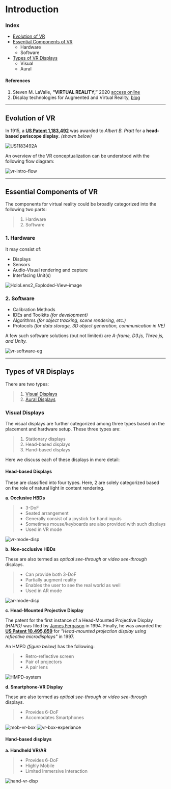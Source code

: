 # Introduction  

### Index
  * [Evolution of VR](#evolution-of-vr)  
  * [Essential Components of VR](#essential-components-of-vr) 
    * Hardware
    * Software  
  * [Types of VR Displays](#types-of-vr-displays) 
    * Visual
    * Aural  

#### References  

1. Steven M. LaValle, **“VIRTUAL REALITY,”** 2020 [access online](http://lavalle.pl/vr/)  
2. Display technologies for Augmented and Virtual Reality, [blog](https://www.wevolver.com/article/display-technologies-for-augmented-and-virtual-reality)

---  

## Evolution of VR

In 1915, a [**US Patent 1,183,492**](https://patents.google.com/patent/US1183492A/en) was awarded to _Albert B. Pratt_ for a **head-based periscope display**.  _(shown below)_  

![US1183492A](./assets/US1183492A.png)  

An overview of the VR conceptualization can be understood with the following flow diagram:  

![vr-intro-flow](./assets/vr-intro-flow.png)  

---  

## Essential Components of VR

The components for virtual reality could be broadly categorized into the following two parts:  

> 1. Hardware
> 2. Software

### 1. Hardware

It may consist of: 

* Displays
* Sensors
* Audio-Visual rendering and capture 
* Interfacing Unit(s)

![HoloLens2_Exploded-View-image](https://cdn.arstechnica.net/wp-content/uploads/2019/11/HoloLens2_Exploded-View-image.jpg)  

### 2. Software

* Calibration Methods
* IDEs and Toolkits _(for development)_
* Algorithms _(for object tracking, scene rendering, etc.)_
* Protocols _(for data storage, 3D object generation, communication in VE)_ 

A few such software solutions (but not limited) are _A-frame, D3.js, Three.js, and Unity._ 

![vr-software-eg](./assets/vr-software-eg.png)  

---  

## Types of VR Displays  

There are two types:  

> 1. [Visual Displays](#visual-displays)
> 2. [Aural Displays](#aural-displays)

### Visual Displays

The visual displays are further categorized among three types based on the placement and hardware setup. These three types are:  

> 1. Stationary displays
> 2. Head-based displays
> 3. Hand-based displays

Here we discuss each of these displays in more detail:  

#### Head-based Displays

These are classified into four types. Here, 2 are solely categorized based on the role of natural light in content rendering.  

**a. Occlusive HBDs**

> * 3-DoF
> * Seated arrangement 
> * Generally consist of a joystick for hand inputs
> * Sometimes mouse/keyboards are also provided with such displays
> * Used in VR mode

![vr-mode-disp](./assets/vr-mode-disp.png)


**b. Non-occlusive HBDs**  

These are also termed as _optical see-through_ or _video see-through_ displays.  

> * Can provide both 3-DoF
> * Partially augment reality
> * Enables the user to see the real world as well
> * Used in AR mode

![ar-mode-disp](./assets/ar-mode-disp.png)


**c. Head-Mounted Projective Display**  

The patent for the first instance of a Head-Mounted Projective Display _(HMPD)_ was filed by [James Fergason](https://en.wikipedia.org/wiki/James_Fergason) in 1994. Finally, he was awarded the [**US Patent 10,495,859**](https://patents.google.com/patent/US10495859B2/en) for _"Head-mounted projection display using reflective microdisplays"_ in 1997.  

An HMPD _(figure below)_ has the following:  

> * Retro-reflective screen  
> * Pair of projectors
> * A pair lens

![HMPD-system](https://www.researchgate.net/publication/269298634/figure/fig1/AS:581505898762240@1515653218942/Schematic-diagram-of-the-head-mounted-projective-display-for-vein-imaging.png)


**d. Smartphone-VR Display**  

These are also termed as _optical see-through_ or _video see-through_ displays.  

> * Provides 6-DoF
> * Accomodates Smartphones

![mob-vr-box](./assets/mob-vr-box.png)
![vr-box-experiance](https://i.pcmag.com/imagery/reviews/01ZnahUKbykMbR3FXJnJz1b-5.jpg)

#### Hand-based displays

**a. Handheld VR/AR**  

> * Provides 6-DoF
> * Highly Mobile
> * Limited Immersive Interaction

![hand-vr-disp](./assets/hand-vr-disp.png)  

<!-- ### Aural Displays -->